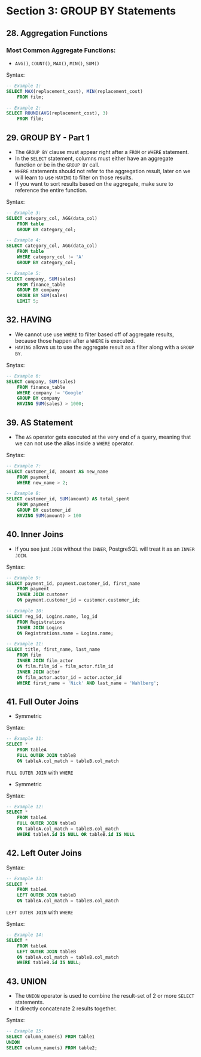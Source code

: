 # Section 3: GROUP BY Statements

## 28. Aggregation Functions

### Most Common Aggregate Functions:
* `AVG()`, `COUNT()`, `MAX()`, `MIN()`, `SUM()`

Syntax:
```sql
-- Example 1:
SELECT MAX(replacement_cost), MIN(replacement_cost)
    FROM film;

-- Example 2:
SELECT ROUND(AVG(replacement_cost), 3)
    FROM film;
```

## 29. GROUP BY - Part 1
* The `GROUP BY` clause must appear right after a `FROM` or `WHERE` statement.
* In the `SELECT` statement, columns must either have an aggregate function or be in the `GROUP BY` call.
* `WHERE` statements should not refer to the aggregation result, later on we will learn to use `HAVING` to filter on those results.
* If you want to sort results based on the aggregate, make sure to reference the entire function.

Syntax:
```sql
-- Example 3:
SELECT category_col, AGG(data_col)
    FROM table
    GROUP BY category_col;

-- Example 4:
SELECT category_col, AGG(data_col)
    FROM table
    WHERE category_col != 'A'
    GROUP BY category_col;

-- Example 5:
SELECT company, SUM(sales)
    FROM finance_table
    GROUP BY company
    ORDER BY SUM(sales)
    LIMIT 5;
```

## 32. HAVING
* We cannot use use `WHERE` to filter based off of aggregate results, because those happen after a `WHERE` is executed.
* `HAVING` allows us to use the aggregate result as a filter along with a `GROUP BY`.

Snytax:
```sql
-- Example 6:
SELECT company, SUM(sales)
    FROM finance_table
    WHERE company != 'Google'
    GROUP BY company
    HAVING SUM(sales) > 1000;
```

## 39. AS Statement
* The `AS` operator gets executed at the very end of a query, meaning that we can not use the alias inside a `WHERE` operator.

Snytax:
```sql
-- Example 7:
SELECT customer_id, amount AS new_name
    FROM payment
    WHERE new_name > 2;

-- Example 8:
SELECT customer_id, SUM(amount) AS total_spent
    FROM payment
    GROUP BY customer_id
    HAVING SUM(amount) > 100
```

## 40. Inner Joins
* If you see just `JOIN` without the `INNER`, PostgreSQL will treat it as an `INNER JOIN`.

Syntax:
```sql
-- Example 9:
SELECT payment_id, payment.customer_id, first_name
	FROM payment
	INNER JOIN customer
	ON payment.customer_id = customer.customer_id;

-- Example 10:
SELECT reg_id, Logins.name, log_id
    FROM Registrations
    INNER JOIN Logins
    ON Registrations.name = Logins.name;

-- Example 11:
SELECT title, first_name, last_name
	FROM film
	INNER JOIN film_actor
	ON film.film_id = film_actor.film_id
	INNER JOIN actor
	ON film_actor.actor_id = actor.actor_id
	WHERE first_name = 'Nick' AND last_name = 'Wahlberg';
```

## 41. Full Outer Joins
* Symmetric

Syntax:
```sql
-- Example 11:
SELECT *
    FROM tableA
    FULL OUTER JOIN tableB
    ON tableA.col_match = tableB.col_match
```

`FULL OUTER JOIN` with `WHERE`
* Symmetric

Syntax:
```sql
-- Example 12:
SELECT *
    FROM tableA
    FULL OUTER JOIN tableB
    ON tableA.col_match = tableB.col_match
    WHERE tableA.id IS NULL OR tableB.id IS NULL    
```

## 42. Left Outer Joins

Syntax:
```sql
-- Example 13:
SELECT *
    FROM tableA
    LEFT OUTER JOIN tableB
    ON tableA.col_match = tableB.col_match
```

`LEFT OUTER JOIN` with `WHERE`

Syntax:
```sql
-- Example 14:
SELECT *
    FROM tableA
    LEFT OUTER JOIN tableB
    ON tableA.col_match = tableB.col_match
    WHERE tableB.id IS NULL;
```

## 43. UNION
* The `UNION` operator is used to combine the result-set of 2 or more `SELECT` statements.
* It directly concatenate 2 results together.

Syntax:
```sql
-- Example 15:
SELECT column_name(s) FROM table1
UNION
SELECT column_name(s) FROM table2;
```

